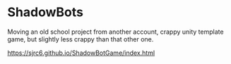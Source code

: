 # ShadowBots
Moving an old school project from another account, crappy unity template game, but slightly less crappy than that other one.

https://sjrc6.github.io/ShadowBotGame/index.html
